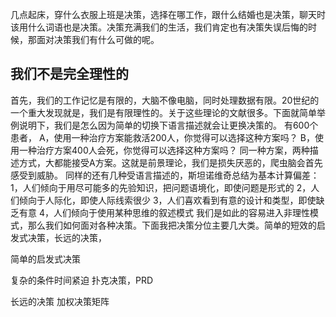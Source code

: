 
几点起床，穿什么衣服上班是决策，选择在哪工作，跟什么结婚也是决策，聊天时该用什么词语也是决策。决策充满我们的生活，我们肯定也有决策失误后悔的时候，那面对决策我们有什么可做的呢。
## 我们不是完全理性的
首先，我们的工作记忆是有限的，大脑不像电脑，同时处理数据有限。20世纪的一个重大发现就是，我们是有限理性的。关于这些理论的文献很多。下面就简单举例说明下，我们是怎么因为简单的切换下语言描述就会让更换决策的。
有600个患者，
A，使用一种治疗方案能救活200人，你觉得可以选择这种方案吗？
B，使用一种治疗方案400人会死，你觉得可以选择这种方案吗？
同一种方案，两种描述方式，大都能接受A方案。这就是前景理论，我们是损失厌恶的，爬虫脑会首先感受到威胁。
同样的还有几种受语言描述的，斯坦诺维奇总结为基本计算偏差：
1，人们倾向于用尽可能多的先验知识，把问题语境化，即使问题是形式的
2，人们倾向于人际化，即使人际线索很少
3，人们喜欢看到有意的设计和类型，即使缺乏有意
4，人们倾向于使用某种思维的叙述模式
我们是如此的容易进入非理性模式，那么我们如何面对各种决策。下面我把决策分位主要几大类。简单的短效的启发式决策，长远的决策，

简单的启发式决策

复杂的条件时间紧迫 扑克决策，PRD

长远的决策 加权决策矩阵